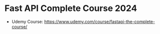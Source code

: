 # Fast API Complete Course 2024

- Udemy Course: https://www.udemy.com/course/fastapi-the-complete-course/
